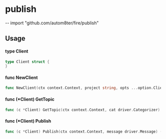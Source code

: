 # publish
--
    import "github.com/autom8ter/fire/publish"


## Usage

#### type Client

```go
type Client struct {
}
```


#### func  NewClient

```go
func NewClient(ctx context.Context, project string, opts ...option.ClientOption) (*Client, error)
```

#### func (*Client) GetTopic

```go
func (c *Client) GetTopic(ctx context.Context, cat driver.Categorizer) (*pubsub.Topic, error)
```

#### func (*Client) Publish

```go
func (c *Client) Publish(ctx context.Context, message driver.Message) (string, error)
```
